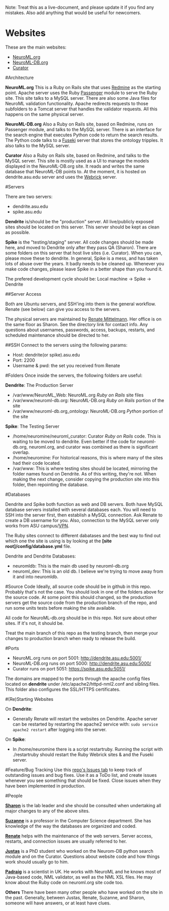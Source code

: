 Note: Treat this as a live-document, and please update it if you find any mistakes. Also add anything that would be useful for newcomers.

# Websites

These are the main websites:
 - [NeuroML.org](https://NeuroML.org)
 - [NeuroML-DB.org](https://neuroml-db.org)
 - [Curator](https://spike.asu.edu:5051/add_cell)

#Architecture

**NeuroML.org**
This is a Ruby on Rails site that uses [Redmine](http://www.redmine.org/) as the starting point. Apache server uses the Ruby [Passenger](https://www.phusionpassenger.com/library/walkthroughs/deploy/ruby/ownserver/apache/oss/install_language_runtime.html) module to serve the Ruby site. This site talks to a MySQL server. There are also some Java files for NeuroML validation functionality. Apache redirects requests to those subfolders to a Tomcat server that handles the validator requests. All this happens on the same physical server.

**NeuroML-DB.org**
Also a Ruby on Rails site, based on Redmine, runs on Passenger module, and talks to the MySQL server. There is an interface for the search engine that executes Python code to return the search results. The Python code talks to a [Fuseki](https://jena.apache.org/documentation/fuseki2/) server that stores the ontology tripples. It also talks to the MySQL server. 

**Curator**
Also a Ruby on Rails site, based on Redmine, and talks to the MySQL server. This site is mostly used as a UI to manage the models displayed in the NeuroML-DB.org site. It reads and writes the same database that NeuroML-DB points to. At the moment, it is hosted on dendrite.asu.edu server and uses the [Webrick](https://en.wikipedia.org/wiki/WEBrick) server.

#Servers

There are two servers:
 - dendrite.asu.edu
 - spike.asu.edu
 
**Dendrite** is/should be the "production" server. All live/publicly exposed sites should be located on this server. This server should be kept as clean as possible.

**Spike** is the "testing/staging" server. All code changes should be made here, and moved to Dendrite only after they pass QA (Sharon). There are some folders on this server that host live sites (i.e. Curator). When you can, please move these to dendrite. In general, Spike is a mess, and has taken lots of abuse over the years. It badly needs to be cleaned up. Whenever you make code changes, please leave Spike in a better shape than you found it.

The prefered development cycle should be: Local machine -> Spike -> Dendrite

##Server Access

Both are Ubuntu servers, and SSH'ing into them is the general workflow. Renate (see below) can give you access to the servers. 

The physical servers are maintained by [Renate Mittelmann](https://webapp4.asu.edu/directory/person/85012). Her office is on the same floor as Sharon. See the directory link for contact info. Any questions about usernames, passwords, access, backups, restarts, and scheduled maintenance should be directed to her.

##SSH
Connect to the servers using the following params:
 - Host: dendrite(or spike).asu.edu
 - Port: 2200
 - Username & pwd: the set you received from Renate

#Folders
Once inside the servers, the following folders are useful:

**Dendrite**: The Production Server
 - /var/www/NeuroML_Web: NeuroML.org *Ruby on Rails* site files
 - /var/www/neuroml-db.org: NeuroML-DB.org *Ruby on Rails* portion of the site
 - /var/www/neuroml-db.org_ontology: NeuroML-DB.org *Python* portion of the site

**Spike**: The Testing Server
 - /home/neuromine/neuroml_curator: Curator *Ruby on Rails* code. This is waiting to be moved to dendrite. Even better if the code for neuroml-db.org, neuroml.org, and curator was combined as there is significant overlap.
 - /home/neuromine: For historical reasons, this is where many of the sites had their code located.
 - /var/www: This is where testing sites should be located, mirroring the folder names found on Dendrite. As of this writing, they're not. When making the next change, consider copying the production site into this folder, then repointing the database.

#Databases

Dendrite and Spike both function as web and DB servers. Both have MySQL database servers installed with several databases each. You will need to SSH into the server first, then establish a MySQL connection. Ask Renate to create a DB username for you. Also, connection to the MySQL server only works from ASU campus/[VPN](https://startpage.com/do/search?q=arizona+state+university+vpn&lui=english).

The Ruby sites connect to different dabatases and the best way to find out which one the site is using is by looking at the **[site root]/config/database.yml** file.

Dendrite and Dendrite Databases:
 - neuromldb: This is the main db used by neuroml-db.org
 - neuroml_dev: This is an old db. I believe we're trying to move away from it and into neuromldb. 

#Source Code
Ideally, all source code should be in github in this repo. Probably that's not the case. You should look in one of the folders above for the source code. At some point this should changed, so the production servers get the source code from the production branch of the repo, and run some units tests before making the site available. 

All code for NeuroML-db.org should be in this repo. Not sure about other sites. If it's not, it should be.

Treat the main branch of this repo as the testing branch, then merge your changes to production branch when ready to release the build.


#Ports
 - NeuroML.org runs on port 5001: http://dendrite.asu.edu:5001/
 - NeuroML-DB.org runs on port 5000: http://dendrite.asu.edu:5000/
 - Curator runs on port 5051: https://spike.asu.edu:5051/

The domains are mapped to the ports through the apache config files located on **dendrite** under /etc/apache2/httpd-nml2.conf and sibling files. This folder also configures the SSL/HTTPS certificates.

#(Re)Starting Websites

On **Dendrite**:
 - Generally Renate will restart the websites on Dendrite. Apache server can be restarted by restarting the apache2 service with: `sudo service apache2 restart` after logging into the server.

On **Spike**:
 - In /home/neuromine there is a script restartruby. Running the script with ./restartruby should restart the Ruby Webrick sites & and the Fuseki server. 

#Feature/Bug Tracking
Use this [repo's Issues tab](https://github.com/scrook/neuroml-db/issues) to keep track of outstanding issues and bug fixes. Use it as a ToDo list, and create issues whenever you see something that should be fixed. Close issues when they have been implemented in production.

#People

**[Sharon](https://webapp4.asu.edu/directory/person/741033)** is the lab leader and she should be consulted when undertaking all major changes to any of the above sites.

**[Suzanne](https://webapp4.asu.edu/directory/person/30085)** is a professor in the Computer Science department. She has knowledge of the way the databases are organized and coded.

**[Renate](https://webapp4.asu.edu/directory/person/85012)** helps with the maintenance of the web servers. Server access, restarts, and connection issues are usually referred to her.

**[Justas](https://webapp4.asu.edu/directory/person/2312063)** is a PhD student who worked on the Neurom-DB python search module and on the Curator. Questions about website code and how things work should usually go to him.

**[Padraig](https://iris.ucl.ac.uk/iris/browse/profile?upi=PGLEE72)** is a scientist in UK. He works with NeuroML and he knows most of Java-based code, NML validator, as well as the NML XSL files. He may know about the Ruby code on neuroml.org site code too.

**Others** There have been many other people who have worked on the site in the past. Generally, between Justas, Renate, Suzanne, and Sharon, someone will have answers, or at least have clues.

